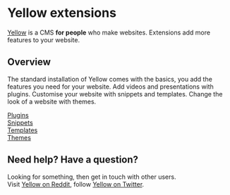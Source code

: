 Yellow extensions
=================

[Yellow](https://github.com/markseu/yellowcms) is a CMS **for people** who make websites. Extensions add more features to your website.

Overview
--------
The standard installation of Yellow comes with the basics, you add the features you need for your website. Add videos and presentations with plugins. Customise your website with snippets and templates. Change the look of a website with themes.

[Plugins](https://github.com/markseu/yellowcms-extensions/tree/master/plugins)  
[Snippets](https://github.com/markseu/yellowcms-extensions/tree/master/snippets)  
[Templates](https://github.com/markseu/yellowcms-extensions/tree/master/templates)  
[Themes](https://github.com/markseu/yellowcms-extensions/tree/master/themes)  

Need help? Have a question?
---------------------------
Looking for something, then get in touch with other users.  
Visit [Yellow on Reddit](http://www.reddit.com/r/yellowcms/), 
follow [Yellow on Twitter](https://twitter.com/yellowcms).